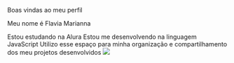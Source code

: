 Boas vindas ao meu perfil 

Meu nome é Flavia Marianna

Estou estudando na Alura
Estou me desenvolvendo na linguagem JavaScript
Utilizo esse espaço para minha organização e compartilhamento dos meu projetos desenvolvidos
![](![image](https://github.com/user-attachments/assets/87abfa17-7dba-438b-bdb5-c9093515bc6f)
)

